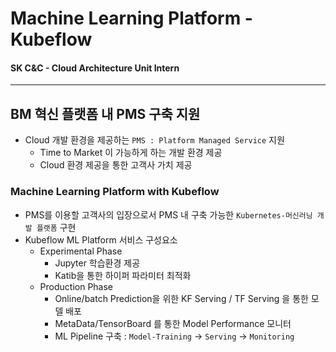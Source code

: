 # Machine Learning Platform - Kubeflow  
#### SK C&amp;C - Cloud Architecture Unit Intern   
---
## BM 혁신 플랫폼 내 PMS 구축 지원
- Cloud 개발 환경을 제공하는 `PMS : Platform Managed Service` 지원  
  - Time to Market 이 가능하게 하는 개발 환경 제공
  - Cloud 환경 제공을 통한 고객사 가치 제공
### Machine Learning Platform with Kubeflow  
- PMS를 이용할 고객사의 입장으로서 PMS 내 구축 가능한 `Kubernetes-머신러닝 개발 플랫폼` 구현
- Kubeflow ML Platform 서비스 구성요소  
  - Experimental Phase 
    - Jupyter 학습환경 제공
    - Katib을 통한 하이퍼 파라미터 최적화  
  - Production Phase
    - Online/batch Prediction을 위한 KF Serving / TF Serving 을 통한 모델 배포
    - MetaData/TensorBoard 를 통한 Model Performance 모니터
    - ML Pipeline 구축 : `Model-Training` -> `Serving` -> `Monitoring`  
    
